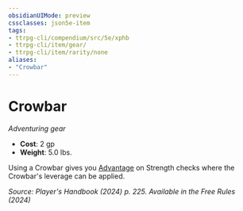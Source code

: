 ```yaml
---
obsidianUIMode: preview
cssclasses: json5e-item
tags:
- ttrpg-cli/compendium/src/5e/xphb
- ttrpg-cli/item/gear/
- ttrpg-cli/item/rarity/none
aliases: 
- "Crowbar"
---
```

# Crowbar
*Adventuring gear*  

- **Cost**: 2 gp
- **Weight**: 5.0 lbs.

Using a Crowbar gives you [Advantage](advantage-xphb.md) on Strength checks where the Crowbar's leverage can be applied.

*Source: Player's Handbook (2024) p. 225. Available in the Free Rules (2024)*